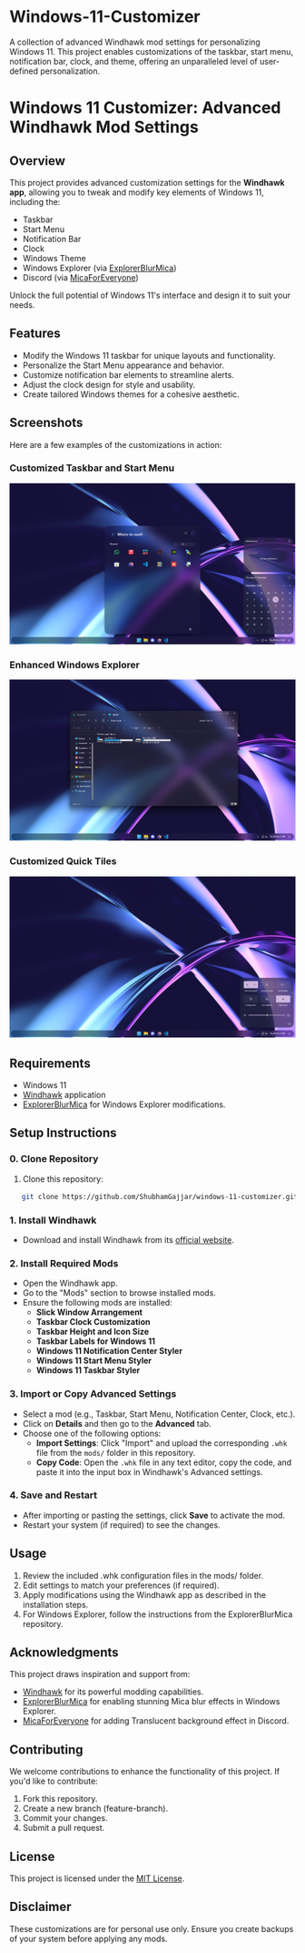 # Windows-11-Customizer
A collection of advanced Windhawk mod settings for personalizing Windows 11. This project enables customizations of the taskbar, start menu, notification bar, clock, and theme, offering an unparalleled level of user-defined personalization.

# Windows 11 Customizer: Advanced Windhawk Mod Settings

## Overview
This project provides advanced customization settings for the **Windhawk app**, allowing you to tweak and modify key elements of Windows 11, including the:
- Taskbar
- Start Menu
- Notification Bar
- Clock
- Windows Theme
- Windows Explorer (via [ExplorerBlurMica](https://github.com/Maplespe/ExplorerBlurMica))
- Discord (via [MicaForEveryone](https://github.com/MicaForEveryone/MicaForEveryone))

Unlock the full potential of Windows 11's interface and design it to suit your needs.


## Features
- Modify the Windows 11 taskbar for unique layouts and functionality.
- Personalize the Start Menu appearance and behavior.
- Customize notification bar elements to streamline alerts.
- Adjust the clock design for style and usability.
- Create tailored Windows themes for a cohesive aesthetic.

## Screenshots
Here are a few examples of the customizations in action:

### Customized Taskbar and Start Menu
![Taskbar and Start Menu](screenshots/taskbar_startmenu.png)

### Enhanced Windows Explorer
![Windows Explorer](screenshots/windows_explorer.png)

### Customized Quick Tiles
![Quick Tiles](screenshots/quick_tiles.png) 

## Requirements
- Windows 11
- [Windhawk](https://windhawk.net) application
- [ExplorerBlurMica](https://github.com/Maplespe/ExplorerBlurMica) for Windows Explorer modifications.


## Setup Instructions

### 0. Clone Repository
1. Clone this repository:
```bash
   git clone https://github.com/ShubhamGajjar/windows-11-customizer.git
```

### 1. Install Windhawk
- Download and install Windhawk from its [official website](https://windhawk.net).

### 2. Install Required Mods
- Open the Windhawk app.
- Go to the "Mods" section to browse installed mods.
- Ensure the following mods are installed:
  - **Slick Window Arrangement**
  - **Taskbar Clock Customization**
  - **Taskbar Height and Icon Size**
  - **Taskbar Labels for Windows 11**
  - **Windows 11 Notification Center Styler**
  - **Windows 11 Start Menu Styler**
  - **Windows 11 Taskbar Styler**

### 3. Import or Copy Advanced Settings
- Select a mod (e.g., Taskbar, Start Menu, Notification Center, Clock, etc.).
- Click on **Details** and then go to the **Advanced** tab.
- Choose one of the following options:
  - **Import Settings**: Click "Import" and upload the corresponding `.whk` file from the `mods/` folder in this repository.
  - **Copy Code**: Open the `.whk` file in any text editor, copy the code, and paste it into the input box in Windhawk's Advanced settings.

### 4. Save and Restart
- After importing or pasting the settings, click **Save** to activate the mod.
- Restart your system (if required) to see the changes.


## Usage
1. Review the included .whk configuration files in the mods/ folder.
2. Edit settings to match your preferences (if required).
3. Apply modifications using the Windhawk app as described in the installation steps.
4. For Windows Explorer, follow the instructions from the ExplorerBlurMica repository.


## Acknowledgments
This project draws inspiration and support from:
- [Windhawk](https://windhawk.net) for its powerful modding capabilities.
- [ExplorerBlurMica](https://github.com/Maplespe/ExplorerBlurMica) for enabling stunning Mica blur effects in Windows Explorer.
- [MicaForEveryone](https://github.com/MicaForEveryone/MicaForEveryone) for adding Translucent background effect in Discord.


## Contributing
We welcome contributions to enhance the functionality of this project. If you'd like to contribute:

1. Fork this repository.
2. Create a new branch (feature-branch).
3. Commit your changes.
4. Submit a pull request.


## License
This project is licensed under the [MIT License](/LICENSE).


## Disclaimer
These customizations are for personal use only. Ensure you create backups of your system before applying any mods.
